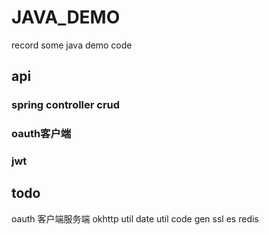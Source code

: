 # JAVA_DEMO
record some java demo code

## api
### spring controller crud
### oauth客户端
### jwt

## todo
oauth 客户端服务端
okhttp util
date util
code gen
ssl
es
redis

